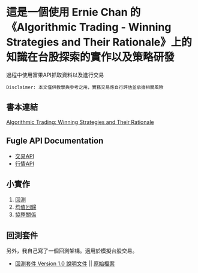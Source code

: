 # 這是一個使用 Ernie Chan 的 《Algorithmic Trading - Winning Strategies and Their Rationale》上的知識在台股探索的實作以及策略研發

過程中使用富果API抓取資料以及進行交易

```Disclaimer: 本文僅供教學與參考之用，實務交易應自行評估並承擔相關風險```

## 書本連結

[Algorithmic Trading: Winning Strategies and Their Rationale](https://www.google.com/search?q=algorithmic+trading%3A+winning+strategies+and+their+rationale&rlz=1C5CHFA_enTW990TW990&oq=al&gs_lcrp=EgZjaHJvbWUqCAgAEEUYJxg7MggIABBFGCcYOzIGCAEQRRhAMgYIAhBFGDkyBggDEEUYOzIGCAQQRRg8MgYIBRBFGDwyBggGEEUYPDIGCAcQRRg80gEHOTcyajBqNKgCALACAQ&sourceid=chrome&ie=UTF-8)<br>

## Fugle API Documentation

* [交易API](https://developer.fugle.tw/docs/trading/intro)<br>
* [行情API](https://developer.fugle.tw/docs/data/intro)<br>

## 小實作

1. [回測](1_回測.md)
2. [均值回歸](2_均值回歸.md)
3. [協整關係](3_協整關係.md)

## 回測套件
另外，我自己寫了一個回測架構。適用於模擬台股交易。
* [回測套件 Version 1.0 說明文件](00_回測套件.md)   ||  [原始檔案](Backtest_v1_0.py)
